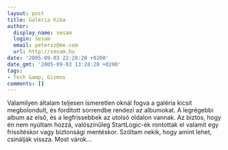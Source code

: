 ```yaml
---
layout: post
title: Galéria hiba
author:
  display_name: sesam
  login: sesam
  email: petersz@me.com
  url: http://sesam.hu
date: '2005-09-03 22:28:20 +0200'
date_gmt: '2005-09-03 13:28:20 +0200'
tags:
- Tech &amp; Gizmos
comments: []
---
```


Valamilyen általam teljesen ismeretlen oknál fogva a galéria kicsit megbolondult, és fordított sorrendbe rendezi az albumokat. A legrégebbi album az első, és a legfrissebbek az utolsó oldalon vannak. Az biztos, hogy én nem nyúltam hozzá, valószínűleg StartLogic-ék rontottak el valamit egy frissítéskor vagy biztonsági mentéskor. Szóltam nekik, hogy amint lehet, csinálják vissza. Most várok...
